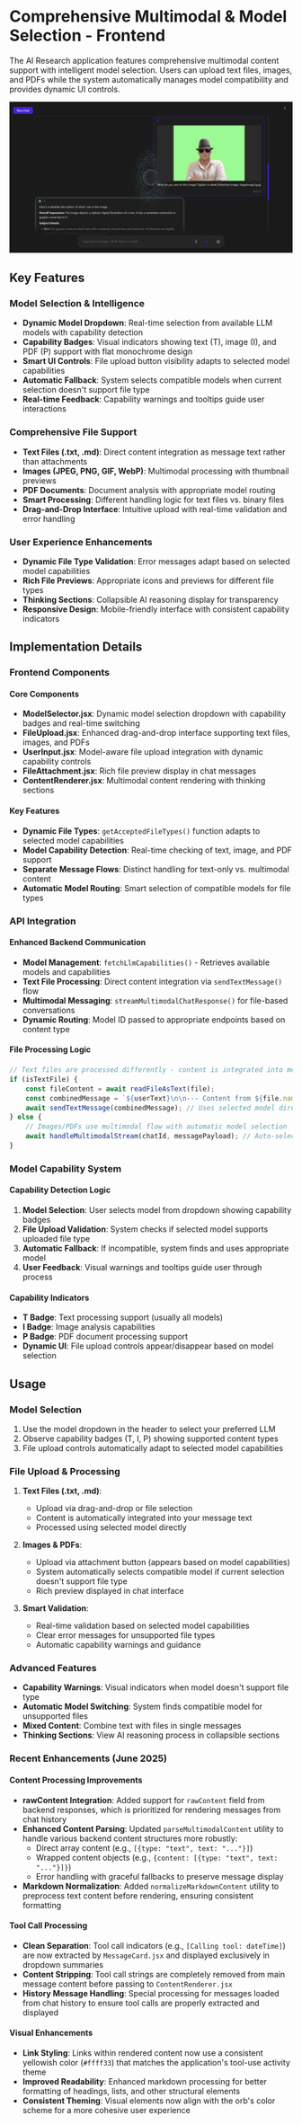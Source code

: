 # Comprehensive Multimodal & Model Selection - Frontend

The AI Research application features comprehensive multimodal content support with intelligent model selection. Users can upload text files, images, and PDFs while the system automatically manages model compatibility and provides dynamic UI controls.

![Image Support Demo](../Image_Support.png)

## Key Features

### Model Selection & Intelligence
- **Dynamic Model Dropdown**: Real-time selection from available LLM models with capability detection
- **Capability Badges**: Visual indicators showing text (T), image (I), and PDF (P) support with flat monochrome design
- **Smart UI Controls**: File upload button visibility adapts to selected model capabilities
- **Automatic Fallback**: System selects compatible models when current selection doesn't support file type
- **Real-time Feedback**: Capability warnings and tooltips guide user interactions

### Comprehensive File Support
- **Text Files (.txt, .md)**: Direct content integration as message text rather than attachments
- **Images (JPEG, PNG, GIF, WebP)**: Multimodal processing with thumbnail previews
- **PDF Documents**: Document analysis with appropriate model routing
- **Smart Processing**: Different handling logic for text files vs. binary files
- **Drag-and-Drop Interface**: Intuitive upload with real-time validation and error handling

### User Experience Enhancements
- **Dynamic File Type Validation**: Error messages adapt based on selected model capabilities
- **Rich File Previews**: Appropriate icons and previews for different file types
- **Thinking Sections**: Collapsible AI reasoning display for transparency
- **Responsive Design**: Mobile-friendly interface with consistent capability indicators

## Implementation Details

### Frontend Components

#### Core Components
- **ModelSelector.jsx**: Dynamic model selection dropdown with capability badges and real-time switching
- **FileUpload.jsx**: Enhanced drag-and-drop interface supporting text files, images, and PDFs
- **UserInput.jsx**: Model-aware file upload integration with dynamic capability controls
- **FileAttachment.jsx**: Rich file preview display in chat messages
- **ContentRenderer.jsx**: Multimodal content rendering with thinking sections

#### Key Features
- **Dynamic File Types**: `getAcceptedFileTypes()` function adapts to selected model capabilities
- **Model Capability Detection**: Real-time checking of text, image, and PDF support
- **Separate Message Flows**: Distinct handling for text-only vs. multimodal content
- **Automatic Model Routing**: Smart selection of compatible models for file types

### API Integration

#### Enhanced Backend Communication
- **Model Management**: `fetchLlmCapabilities()` - Retrieves available models and capabilities
- **Text File Processing**: Direct content integration via `sendTextMessage()` flow
- **Multimodal Messaging**: `streamMultimodalChatResponse()` for file-based conversations
- **Dynamic Routing**: Model ID passed to appropriate endpoints based on content type

#### File Processing Logic
```javascript
// Text files are processed differently - content is integrated into message
if (isTextFile) {
    const fileContent = await readFileAsText(file);
    const combinedMessage = `${userText}\n\n--- Content from ${file.name} ---\n${fileContent}`;
    await sendTextMessage(combinedMessage); // Uses selected model directly
} else {
    // Images/PDFs use multimodal flow with automatic model selection
    await handleMultimodalStream(chatId, messagePayload); // Auto-selects compatible model
}
```

### Model Capability System

#### Capability Detection Logic
1. **Model Selection**: User selects model from dropdown showing capability badges
2. **File Upload Validation**: System checks if selected model supports uploaded file type
3. **Automatic Fallback**: If incompatible, system finds and uses appropriate model
4. **User Feedback**: Visual warnings and tooltips guide user through process

#### Capability Indicators
- **T Badge**: Text processing support (usually all models)
- **I Badge**: Image analysis capabilities 
- **P Badge**: PDF document processing support
- **Dynamic UI**: File upload controls appear/disappear based on model selection

## Usage

### Model Selection
1. Use the model dropdown in the header to select your preferred LLM
2. Observe capability badges (T, I, P) showing supported content types
3. File upload controls automatically adapt to selected model capabilities

### File Upload & Processing
1. **Text Files (.txt, .md)**:
   - Upload via drag-and-drop or file selection
   - Content is automatically integrated into your message text
   - Processed using selected model directly

2. **Images & PDFs**:
   - Upload via attachment button (appears based on model capabilities)
   - System automatically selects compatible model if current selection doesn't support file type
   - Rich preview displayed in chat interface

3. **Smart Validation**:
   - Real-time validation based on selected model capabilities
   - Clear error messages for unsupported file types
   - Automatic capability warnings and guidance

### Advanced Features
- **Capability Warnings**: Visual indicators when model doesn't support file type
- **Automatic Model Switching**: System finds compatible model for unsupported files
- **Mixed Content**: Combine text with files in single messages
- **Thinking Sections**: View AI reasoning process in collapsible sections

### Recent Enhancements (June 2025)

#### Content Processing Improvements
- **rawContent Integration**: Added support for `rawContent` field from backend responses, which is prioritized for rendering messages from chat history
- **Enhanced Content Parsing**: Updated `parseMultimodalContent` utility to handle various backend content structures more robustly:
  - Direct array content (e.g., `[{type: "text", text: "..."}]`)
  - Wrapped content objects (e.g., `{content: [{type: "text", text: "..."}]}`)
  - Error handling with graceful fallbacks to preserve message display
- **Markdown Normalization**: Added `normalizeMarkdownContent` utility to preprocess text content before rendering, ensuring consistent formatting

#### Tool Call Processing
- **Clean Separation**: Tool call indicators (e.g., `[Calling tool: dateTime]`) are now extracted by `MessageCard.jsx` and displayed exclusively in dropdown summaries
- **Content Stripping**: Tool call strings are completely removed from main message content before passing to `ContentRenderer.jsx`
- **History Message Handling**: Special processing for messages loaded from chat history to ensure tool calls are properly extracted and displayed

#### Visual Enhancements
- **Link Styling**: Links within rendered content now use a consistent yellowish color (`#ffff33`) that matches the application's tool-use activity theme
- **Improved Readability**: Enhanced markdown processing for better formatting of headings, lists, and other structural elements
- **Consistent Theming**: Visual elements now align with the orb's color scheme for a more cohesive user experience
